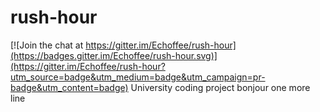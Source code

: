 # rush-hour

[![Join the chat at https://gitter.im/Echoffee/rush-hour](https://badges.gitter.im/Echoffee/rush-hour.svg)](https://gitter.im/Echoffee/rush-hour?utm_source=badge&utm_medium=badge&utm_campaign=pr-badge&utm_content=badge)
University coding project
bonjour
one more line